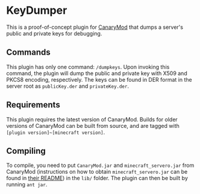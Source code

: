 KeyDumper
=========

This is a proof-of-concept plugin for
[CanaryMod](https://github.com/FallenMoonNetwork/CanaryMod) that dumps a
server's public and private keys for debugging.

Commands
--------

This plugin has only one command: `/dumpkeys`. Upon invoking this command, the
plugin will dump the public and private key with X509 and PKCS8 encoding,
respectively. The keys can be found in DER format in the server root as
`publicKey.der` and `privateKey.der`.

Requirements
------------

This plugin requires the latest version of CanaryMod. Builds for older versions
of CanaryMod can be built from source, and are tagged with `[plugin
version]~[minecraft version]`.

Compiling
---------

To compile, you need to put `CanaryMod.jar` and `minecraft_servero.jar` from CanaryMod
(instructions on how to obtain `minecraft_servero.jar` can be found in [their
README](https://github.com/FallenMoonNetwork/CanaryMod/blob/master/README.md))
in the `lib/` folder. The plugin can then be built by running `ant jar`.
